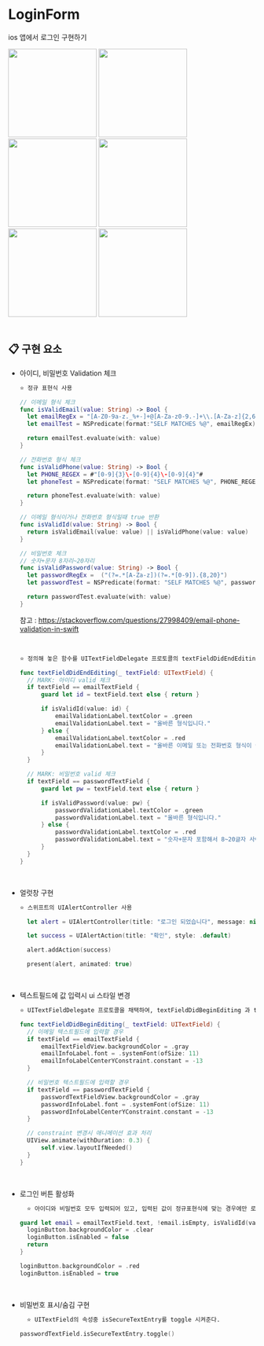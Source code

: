 # LoginForm

ios 앱에서 로그인 구현하기

<div>
    <span>
        <img src="https://user-images.githubusercontent.com/75922558/194800000-e755f72e-a1b5-4ba1-a2bc-77fe9641f27e.png" width="180"/>
    </span>
    <span>
        <img src="https://user-images.githubusercontent.com/75922558/194800003-3f45b468-960f-4682-beab-e8ab71204852.png" width="180"/>
    </span>
    <span>
        <img src="https://user-images.githubusercontent.com/75922558/194800010-0aa42ae8-be7d-4c7e-b514-6fd3b0fa2490.png" width="180"/>
    </span>
    <span>
        <img src="https://user-images.githubusercontent.com/75922558/194800011-366d415c-c77f-46f7-93e9-0433411bba3e.png" width="180"/>
    </span>
    <span>
        <img src="https://user-images.githubusercontent.com/75922558/194800013-44dae101-c1ee-4c36-8bbe-176a82396dc7.png" width="180"/>
    </span>
    <span>
        <img src="https://user-images.githubusercontent.com/75922558/194800014-5a0a3821-edee-4087-ad45-77754d1a5fdf.png" width="180"/>
    </span>
</div>

<br/>

## 📋 구현 요소

- 아이디, 비밀번호 Validation 체크

  ```txt
  ⭐️ 정규 표현식 사용
  ```

  ```Swift
  // 이메일 형식 체크
  func isValidEmail(value: String) -> Bool {
  	let emailRegEx = "[A-Z0-9a-z._%+-]+@[A-Za-z0-9.-]+\\.[A-Za-z]{2,64}"
  	let emailTest = NSPredicate(format:"SELF MATCHES %@", emailRegEx)

  	return emailTest.evaluate(with: value)
  }

  // 전화번호 형식 체크
  func isValidPhone(value: String) -> Bool {
  	let PHONE_REGEX = #"[0-9]{3}\-[0-9]{4}\-[0-9]{4}"#
  	let phoneTest = NSPredicate(format: "SELF MATCHES %@", PHONE_REGEX)

  	return phoneTest.evaluate(with: value)
  }

  // 이메일 형식이거나 전화번호 형식일때 true 반환
  func isValidId(value: String) -> Bool {
  	return isValidEmail(value: value) || isValidPhone(value: value)
  }

  // 비밀번호 체크
  // 숫자+문자 8자리~20자리
  func isValidPassword(value: String) -> Bool {
  	let passwordRegEx =  ("(?=.*[A-Za-z])(?=.*[0-9]).{8,20}")
  	let passwordTest = NSPredicate(format: "SELF MATCHES %@", passwordRegEx)

  	return passwordTest.evaluate(with: value)
  }
  ```

  참고 : https://stackoverflow.com/questions/27998409/email-phone-validation-in-swift

    <br/>

  ```txt
  ⭐️ 정의해 놓은 함수를 UITextFieldDelegate 프로토콜의 textFieldDidEndEditing 메서드 안에서 사용하여 validation 관련 ui를 구현함
  ```

  ```Swift
  func textFieldDidEndEditing(_ textField: UITextField) {
    // MARK: 아이디 valid 체크
  	if textField == emailTextField {
  		guard let id = textField.text else { return }

  		if isValidId(value: id) {
  			emailValidationLabel.textColor = .green
  			emailValidationLabel.text = "올바른 형식입니다."
  		} else {
  			emailValidationLabel.textColor = .red
  			emailValidationLabel.text = "올바른 이메일 또는 전화번호 형식이 아닙니다."
  		}
  	}

  	// MARK: 비밀번호 valid 체크
  	if textField == passwordTextField {
  		guard let pw = textField.text else { return }

  		if isValidPassword(value: pw) {
  			passwordValidationLabel.textColor = .green
  			passwordValidationLabel.text = "올바른 형식입니다."
  		} else {
  			passwordValidationLabel.textColor = .red
  			passwordValidationLabel.text = "숫자+문자 포함해서 8~20글자 사이로 입력하세요."
  		}
  	}
  }
  ```

    <br/>

- 얼럿창 구현

  ```txt
  ⭐️ 스위프트의 UIAlertController 사용
  ```

  ```Swift
    let alert = UIAlertController(title: "로그인 되었습니다", message: nil, preferredStyle: .alert)

  	let success = UIAlertAction(title: "확인", style: .default)

  	alert.addAction(success)

  	present(alert, animated: true)
  ```

  <br/>

- 텍스트필드에 값 입력시 ui 스타일 변경

  ```txt
  ⭐️ UITextFieldDelegate 프로토콜을 채택하여, textFieldDidBeginEditing 과 textFieldDidEndEditing 메서드를 활용하여 구현함
  ```

  ```Swift
  func textFieldDidBeginEditing(_ textField: UITextField) {
    // 이메일 텍스트필드에 입력할 경우
  	if textField == emailTextField {
  		emailTextFieldView.backgroundColor = .gray
  		emailInfoLabel.font = .systemFont(ofSize: 11)
  		emailInfoLabelCenterYConstraint.constant = -13
  	}

    // 비밀번호 텍스트필드에 입력할 경우
  	if textField == passwordTextField {
  		passwordTextFieldView.backgroundColor = .gray
  		passwordInfoLabel.font = .systemFont(ofSize: 11)
  		passwordInfoLabelCenterYConstraint.constant = -13
  	}

    // constraint 변경시 애니메이션 효과 처리
  	UIView.animate(withDuration: 0.3) {
  		self.view.layoutIfNeeded()
  	}
  }
  ```

  <br/>

- 로그인 버튼 활성화

  ```txt
    ⭐️ 아이디와 비밀번호 모두 입력되어 있고, 입력된 값이 정규표현식에 맞는 경우에만 로그인 버튼이 활성화된다.
  ```

  ```Swift
  guard let email = emailTextField.text, !email.isEmpty, isValidId(value: email), let password = passwordTextField.text, !password.isEmpty, isValidPassword(value: password) else {
    loginButton.backgroundColor = .clear
    loginButton.isEnabled = false
    return
  }

  loginButton.backgroundColor = .red
  loginButton.isEnabled = true
  ```

 <br/>

- 비밀번호 표시/숨김 구현

  ```txt
    ⭐️ UITextField의 속성중 isSecureTextEntry를 toggle 시켜준다.
  ```

  ```Swift
  passwordTextField.isSecureTextEntry.toggle()
  ```
